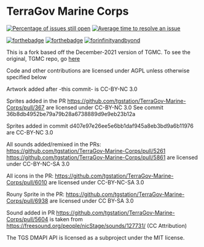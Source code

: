  # TerraGov Marine Corps
[![Percentage of issues still open](http://isitmaintained.com/badge/open/CDDA13/CDDA-13.svg)](https://isitmaintained.com/project/CDDA13/CDDA-13 "Percentage of issues still open") [![Average time to resolve an issue](http://isitmaintained.com/badge/resolution/CDDA13/CDDA-13.svg)](https://isitmaintained.com/project/CDDA13/CDDA-13 "Average time to resolve an issue")

 [![forthebadge](https://forthebadge.com/images/badges/built-with-resentment.svg)](https://forthebadge.com) [![forthebadge](https://forthebadge.com/images/badges/contains-technical-debt.svg)](https://forthebadge.com) [![forinfinityandbyond](https://user-images.githubusercontent.com/5211576/29499758-4efff304-85e6-11e7-8267-62919c3688a9.gif)](https://www.reddit.com/r/SS13/comments/5oplxp/what_is_the_main_problem_with_byond_as_an_engine/dclbu1a)

 This is a fork based off the December-2021 version of TGMC. To see the original, TGMC repo, go [here](https://github.com/tgstation/TerraGov-Marine-Corps)

Code and other contributions are licensed under AGPL unless otherwise specified below

Artwork added after -this commit- is CC-BY-NC 3.0

Sprites added in the PR https://github.com/tgstation/TerraGov-Marine-Corps/pull/367 are licensed under CC-BY-NC 3.0
See commit 36b8db4952be79a79b28a6738889d9e9eb23b12a

Sprites added in commit d407e97e26ee5e6bb1daf945a8eb3bd9a6b11976 are CC-BY-NC 3.0

All sounds added/remixed in the PRs:
https://github.com/tgstation/TerraGov-Marine-Corps/pull/5261
https://github.com/tgstation/TerraGov-Marine-Corps/pull/5861
are licensed under CC-BY-NC-SA 3.0

All icons in the PR:
https://github.com/tgstation/TerraGov-Marine-Corps/pull/6010
are licensed under CC-BY-NC-SA 3.0

Rouny Sprite in the PR:
https://github.com/tgstation/TerraGov-Marine-Corps/pull/6938
are licensed under CC BY-SA 3.0

Sound added in PR https://github.com/tgstation/TerraGov-Marine-Corps/pull/5604 is taken from https://freesound.org/people/nicStage/sounds/127731/ (CC Attribution)

The TGS DMAPI API is licensed as a subproject under the MIT license.
